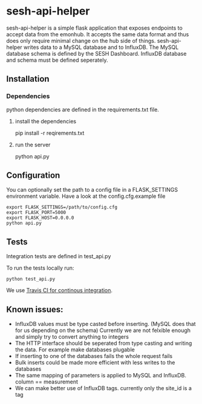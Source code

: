 # sesh-api-helper

sesh-api-helper is a simple flask application that exposes endpoints to accept data from the emonhub. It accepts the same data format and thus does only require minimal change on the hub side of things.
sesh-api-helper writes data to a MySQL database and to InfluxDB. 
The MySQL database schema is defined by the SESH Dashboard. InfluxDB database and schema must be defined seperately.

## Installation
  
### Dependencies

python dependencies are defined in the requirements.txt file.

1) install the dependencies

    pip install -r reqirements.txt

2) run the server

    python api.py

## Configuration

You can optionally set the path to a config file in a FLASK_SETTINGS environment variable. 
Have a look at the config.cfg.example file

    export FLASK_SETTINGS=/path/to/config.cfg
    export FLASK_PORT=5000
    export FLASK_HOST=0.0.0.0
    python api.py


## Tests

Integration tests are defined in test_api.py

To run the tests locally run: 
    
    python test_api.py

We use [Travis CI for continous integration](https://travis-ci.org/GreatLakesEnergy/sesh-api-helper). 



## Known issues:

* InfluxDB values must be type casted before inserting. (MySQL does that for us depending on the schema) Currently we are not felxible enough and simply try to convert anything to integers
* The HTTP interface should be seperated from type casting and writing the data. For example make databases plugable 
* If inserting to one of the databases fails the whole request fails
* Bulk inserts could be made more efficient with less writes to the databases
* The same mapping of parameters is applied to MySQL and InfluxDB. column == measurement
* We can make better use of InfluxDB tags. currently only the site_id is a tag
